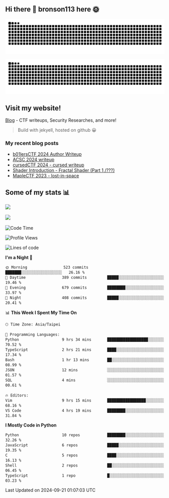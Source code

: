 ## Hi there 👋 bronson113 here 🌞
<div align="center">

![GitHub Snake Light](https://raw.githubusercontent.com/bronson113/bronson113/snake/github-snake.svg#gh-light-mode-only)

![GitHub Snake dark](https://raw.githubusercontent.com/bronson113/bronson113/snake/github-snake-dark.svg#gh-dark-mode-only)

</div>

## Visit my website!
[Blog](https://bronson113.github.io/) - CTF writeups, Security Researches, and more! 

> Build with jekyell, hosted on github 😀

### My recent blog posts

<!-- BLOG-POST-LIST:START -->
- [b01lersCTF 2024 Author Writeup](http://blog.bronson113.org/2024/04/15/b01lersctf-2024-author-writeup.html)
- [ACSC 2024 writeup](http://blog.bronson113.org/2024/04/03/acsc-2024-writeup.html)
- [cursedCTF 2024 - cursed writeup](http://blog.bronson113.org/2024/04/03/cursed.html)
- [Shader Introduction - Fractal Shader &lpar;Part 1 /???&rpar;](http://blog.bronson113.org/2024/03/12/shader-introduction-fractal-shader-part-1.html)
- [MapleCTF 2023 - lost-in-space](http://blog.bronson113.org/2023/10/03/maplectf-2023-lost-in-space.html)
<!-- BLOG-POST-LIST:END -->

## Some of my stats 📊
![](https://github-readme-stats-sigma-five.vercel.app/api?username=bronson113&theme=transparent&show_icons=true)

![](https://github-readme-stats-sigma-five.vercel.app/api/top-langs/?username=bronson113&theme=transparent&layout=compact&card_width=445)



<!--START_SECTION:waka-->
![Code Time](http://img.shields.io/badge/Code%20Time-819%20hrs%2036%20mins-blue)

![Profile Views](http://img.shields.io/badge/Profile%20Views-4-blue)

![Lines of code](https://img.shields.io/badge/From%20Hello%20World%20I%27ve%20Written-1.3%20million%20lines%20of%20code-blue)

**I'm a Night 🦉** 

```text
🌞 Morning                523 commits         ███████░░░░░░░░░░░░░░░░░░   26.16 % 
🌆 Daytime                389 commits         █████░░░░░░░░░░░░░░░░░░░░   19.46 % 
🌃 Evening                679 commits         ████████░░░░░░░░░░░░░░░░░   33.97 % 
🌙 Night                  408 commits         █████░░░░░░░░░░░░░░░░░░░░   20.41 % 
```


📊 **This Week I Spent My Time On** 

```text
🕑︎ Time Zone: Asia/Taipei

💬 Programming Languages: 
Python                   9 hrs 34 mins       ██████████████████░░░░░░░   70.52 % 
TypeScript               2 hrs 21 mins       ████░░░░░░░░░░░░░░░░░░░░░   17.34 % 
Bash                     1 hr 13 mins        ██░░░░░░░░░░░░░░░░░░░░░░░   08.99 % 
JSON                     12 mins             ░░░░░░░░░░░░░░░░░░░░░░░░░   01.57 % 
SQL                      4 mins              ░░░░░░░░░░░░░░░░░░░░░░░░░   00.61 % 

🔥 Editors: 
Vim                      9 hrs 15 mins       █████████████████░░░░░░░░   68.16 % 
VS Code                  4 hrs 19 mins       ████████░░░░░░░░░░░░░░░░░   31.84 % 
```

**I Mostly Code in Python** 

```text
Python                   10 repos            ████████░░░░░░░░░░░░░░░░░   32.26 % 
JavaScript               6 repos             █████░░░░░░░░░░░░░░░░░░░░   19.35 % 
C                        5 repos             ████░░░░░░░░░░░░░░░░░░░░░   16.13 % 
Shell                    2 repos             ██░░░░░░░░░░░░░░░░░░░░░░░   06.45 % 
TypeScript               1 repo              █░░░░░░░░░░░░░░░░░░░░░░░░   03.23 % 
```




 Last Updated on 2024-09-21 01:07:03 UTC
<!--END_SECTION:waka-->
